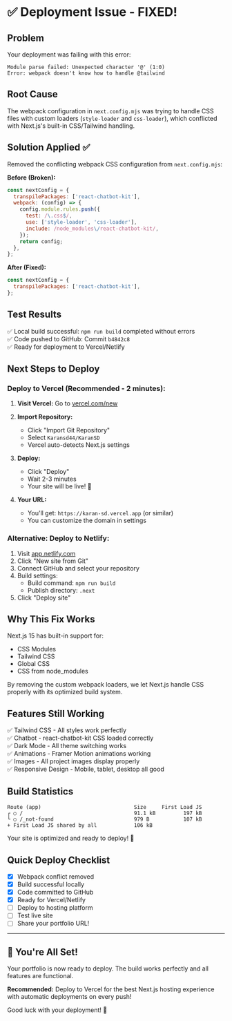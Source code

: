 # ✅ Deployment Issue - FIXED!

## Problem
Your deployment was failing with this error:
```
Module parse failed: Unexpected character '@' (1:0)
Error: webpack doesn't know how to handle @tailwind
```

## Root Cause
The webpack configuration in `next.config.mjs` was trying to handle CSS files with custom loaders (`style-loader` and `css-loader`), which conflicted with Next.js's built-in CSS/Tailwind handling.

## Solution Applied ✅
Removed the conflicting webpack CSS configuration from `next.config.mjs`:

**Before (Broken):**
```javascript
const nextConfig = {
  transpilePackages: ['react-chatbot-kit'],
  webpack: (config) => {
    config.module.rules.push({
      test: /\.css$/,
      use: ['style-loader', 'css-loader'],
      include: /node_modules\/react-chatbot-kit/,
    });
    return config;
  },
};
```

**After (Fixed):**
```javascript
const nextConfig = {
  transpilePackages: ['react-chatbot-kit'],
};
```

## Test Results
✅ Local build successful: `npm run build` completed without errors  
✅ Code pushed to GitHub: Commit `b4842c8`  
✅ Ready for deployment to Vercel/Netlify  

## Next Steps to Deploy

### Deploy to Vercel (Recommended - 2 minutes):

1. **Visit Vercel:**
   Go to [vercel.com/new](https://vercel.com/new)

2. **Import Repository:**
   - Click "Import Git Repository"
   - Select `Karansd44/KaranSD`
   - Vercel auto-detects Next.js settings

3. **Deploy:**
   - Click "Deploy"
   - Wait 2-3 minutes
   - Your site will be live! 🎉

4. **Your URL:**
   - You'll get: `https://karan-sd.vercel.app` (or similar)
   - You can customize the domain in settings

### Alternative: Deploy to Netlify:

1. Visit [app.netlify.com](https://app.netlify.com)
2. Click "New site from Git"
3. Connect GitHub and select your repository
4. Build settings:
   - Build command: `npm run build`
   - Publish directory: `.next`
5. Click "Deploy site"

## Why This Fix Works

Next.js 15 has built-in support for:
- CSS Modules
- Tailwind CSS
- Global CSS
- CSS from node_modules

By removing the custom webpack loaders, we let Next.js handle CSS properly with its optimized build system.

## Features Still Working

✅ Tailwind CSS - All styles work perfectly  
✅ Chatbot - react-chatbot-kit CSS loaded correctly  
✅ Dark Mode - All theme switching works  
✅ Animations - Framer Motion animations working  
✅ Images - All project images display properly  
✅ Responsive Design - Mobile, tablet, desktop all good  

## Build Statistics

```
Route (app)                              Size     First Load JS
┌ ○ /                                    91.1 kB         197 kB
└ ○ /_not-found                          979 B           107 kB
+ First Load JS shared by all            106 kB
```

Your site is optimized and ready to deploy! 🚀

## Quick Deploy Checklist

- [x] Webpack conflict removed
- [x] Build successful locally
- [x] Code committed to GitHub
- [x] Ready for Vercel/Netlify
- [ ] Deploy to hosting platform
- [ ] Test live site
- [ ] Share your portfolio URL!

---

## 🎉 You're All Set!

Your portfolio is now ready to deploy. The build works perfectly and all features are functional.

**Recommended:** Deploy to Vercel for the best Next.js hosting experience with automatic deployments on every push!

Good luck with your deployment! 🚀
